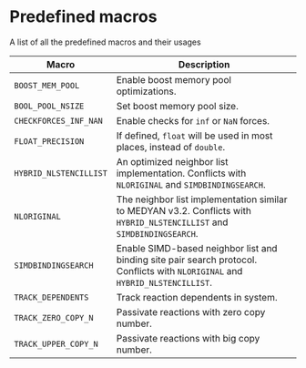 # Predefined macros

A list of all the predefined macros and their usages

| Macro | Description |
|-------|-------------|
| `BOOST_MEM_POOL` | Enable boost memory pool optimizations. |
| `BOOL_POOL_NSIZE` | Set boost memory pool size. |
| `CHECKFORCES_INF_NAN` | Enable checks for `inf` or `NaN` forces. |
| `FLOAT_PRECISION` | If defined, `float` will be used in most places, instead of `double`. |
| `HYBRID_NLSTENCILLIST` | An optimized neighbor list implementation. Conflicts with `NLORIGINAL` and `SIMDBINDINGSEARCH`. |
| `NLORIGINAL` | The neighbor list implementation similar to MEDYAN v3.2. Conflicts with `HYBRID_NLSTENCILLIST` and `SIMDBINDINGSEARCH`. |
| `SIMDBINDINGSEARCH` | Enable SIMD-based neighbor list and binding site pair search protocol. Conflicts with `NLORIGINAL` and `HYBRID_NLSTENCILLIST`. |
| `TRACK_DEPENDENTS` | Track reaction dependents in system. |
| `TRACK_ZERO_COPY_N` | Passivate reactions with zero copy number. |
| `TRACK_UPPER_COPY_N` | Passivate reactions with big copy number. |
